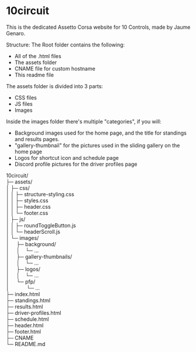 # 10circuit
This is the dedicated Assetto Corsa website for 10 Controls, made by Jaume Genaro.

Structure:
The Root folder contains the following:
- All of the .html files
- The assets folder
- CNAME file for custom hostname
- This readme file

The assets folder is divided into 3 parts:
- CSS files
- JS files
- Images

Inside the images folder there's multiple "categories", if you will:
- Background images used for the home page, and the title for standings and results pages.
- "gallery-thumbnail" for the pictures used in the sliding gallery on the home page
- Logos for shortcut icon and schedule page
- Discord profile pictures for the driver profiles page

10circuit/ <br>
├─ assets/ <br>
│  ├─ css/ <br>
│  │  ├─ structure-styling.css <br>
│  │  ├─ styles.css <br>
│  │  ├─ header.css <br>
│  │  └─ footer.css <br>
│  ├─ js/ <br>
│  │  ├─ roundToggleButton.js <br>
│  │  └─ headerScroll.js <br>
│  └─ images/ <br>
│  ­&nbsp;­&nbsp;­&nbsp;­   ├─ background/ <br>
│  ­&nbsp;­&nbsp;­&nbsp;   │ ­&nbsp;­&nbsp; └─ ... <br>
│  ­&nbsp;­&nbsp;­&nbsp;   ├─ gallery-thumbnails/ <br>
│  ­&nbsp;­&nbsp;­&nbsp;   │ ­&nbsp;­&nbsp; └─ ... <br>
│  ­&nbsp;­&nbsp;­&nbsp;   ├─ logos/ <br>
│  ­&nbsp;­&nbsp;­&nbsp;   │ ­&nbsp;­&nbsp; └─ ... <br>
│  ­&nbsp;­&nbsp;­&nbsp;   └─ pfp/ <br>
│  ­&nbsp;­&nbsp;­&nbsp;     ­&nbsp;­&nbsp;­&nbsp;­&nbsp;­&nbsp;­&nbsp; └─ ... <br>
├─ index.html <br>
├─ standings.html <br>
├─ results.html <br>
├─ driver-profiles.html <br>
├─ schedule.html <br>
├─ header.html <br>
├─ footer.html <br>
├─ CNAME <br>
└─ README.md <br>
